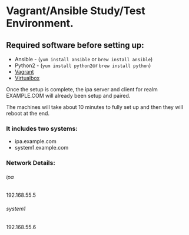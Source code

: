 # Vagrant/Ansible Study/Test Environment.

## Required software before setting up:
- Ansible - (`yum install ansible` or `brew install ansible`)
- Python2 - (`yum install python2`or `brew install python`)
- [Vagrant](https://www.vagrantup.com/downloads.html)
- [Virtualbox](https://www.virtualbox.org/wiki/Downloads) 

Once the setup is complete, the ipa server and client for realm EXAMPLE.COM will already been setup and paired. 

The machines will take about 10 minutes to fully set up and then they will reboot at the end.

### It includes two systems:
- ipa.example.com
- system1.example.com

### Network Details:
###### ipa
192.168.55.5
###### system1
192.168.55.6


